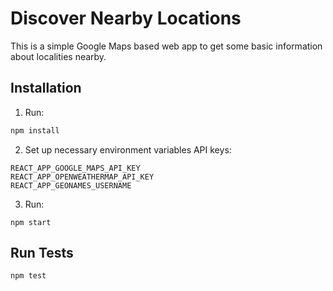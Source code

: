 # Discover Nearby Locations

This is a simple Google Maps based web app to get some basic information about localities nearby.

## Installation

1. Run:

```bash
npm install
```

2. Set up necessary environment variables API keys:

```
REACT_APP_GOOGLE_MAPS_API_KEY
REACT_APP_OPENWEATHERMAP_API_KEY
REACT_APP_GEONAMES_USERNAME
```

3. Run:

```
npm start
```

## Run Tests

```
npm test
```
